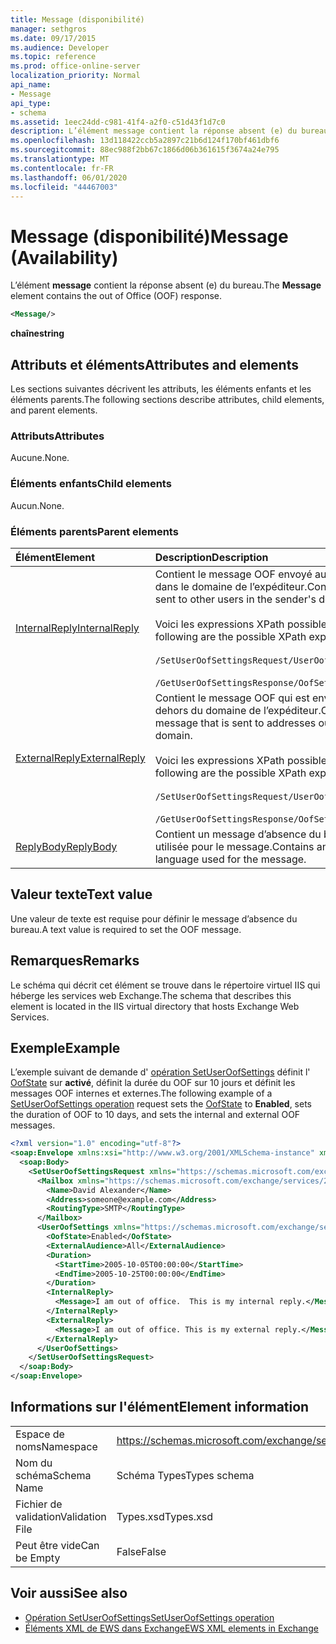 ```yaml
---
title: Message (disponibilité)
manager: sethgros
ms.date: 09/17/2015
ms.audience: Developer
ms.topic: reference
ms.prod: office-online-server
localization_priority: Normal
api_name:
- Message
api_type:
- schema
ms.assetid: 1eec24dd-c981-41f4-a2f0-c51d43f1d7c0
description: L’élément message contient la réponse absent (e) du bureau.
ms.openlocfilehash: 13d118422ccb5a2897c21b6d124f170bf461dbf6
ms.sourcegitcommit: 88ec988f2bb67c1866d06b361615f3674a24e795
ms.translationtype: MT
ms.contentlocale: fr-FR
ms.lasthandoff: 06/01/2020
ms.locfileid: "44467003"
---
```

# <a name="message-availability"></a><span data-ttu-id="1b0f1-103">Message (disponibilité)</span><span class="sxs-lookup"><span data-stu-id="1b0f1-103">Message (Availability)</span></span>

<span data-ttu-id="1b0f1-104">L’élément **message** contient la réponse absent (e) du bureau.</span><span class="sxs-lookup"><span data-stu-id="1b0f1-104">The **Message** element contains the out of Office (OOF) response.</span></span> 
  
```xml
<Message/> 
```

 <span data-ttu-id="1b0f1-105">**chaîne**</span><span class="sxs-lookup"><span data-stu-id="1b0f1-105">**string**</span></span>
## <a name="attributes-and-elements"></a><span data-ttu-id="1b0f1-106">Attributs et éléments</span><span class="sxs-lookup"><span data-stu-id="1b0f1-106">Attributes and elements</span></span>

<span data-ttu-id="1b0f1-107">Les sections suivantes décrivent les attributs, les éléments enfants et les éléments parents.</span><span class="sxs-lookup"><span data-stu-id="1b0f1-107">The following sections describe attributes, child elements, and parent elements.</span></span>
  
### <a name="attributes"></a><span data-ttu-id="1b0f1-108">Attributs</span><span class="sxs-lookup"><span data-stu-id="1b0f1-108">Attributes</span></span>

<span data-ttu-id="1b0f1-109">Aucune.</span><span class="sxs-lookup"><span data-stu-id="1b0f1-109">None.</span></span>
  
### <a name="child-elements"></a><span data-ttu-id="1b0f1-110">Éléments enfants</span><span class="sxs-lookup"><span data-stu-id="1b0f1-110">Child elements</span></span>

<span data-ttu-id="1b0f1-111">Aucun.</span><span class="sxs-lookup"><span data-stu-id="1b0f1-111">None.</span></span>
  
### <a name="parent-elements"></a><span data-ttu-id="1b0f1-112">Éléments parents</span><span class="sxs-lookup"><span data-stu-id="1b0f1-112">Parent elements</span></span>

|<span data-ttu-id="1b0f1-113">**Élément**</span><span class="sxs-lookup"><span data-stu-id="1b0f1-113">**Element**</span></span>|<span data-ttu-id="1b0f1-114">**Description**</span><span class="sxs-lookup"><span data-stu-id="1b0f1-114">**Description**</span></span>|
|:-----|:-----|
|[<span data-ttu-id="1b0f1-115">InternalReply</span><span class="sxs-lookup"><span data-stu-id="1b0f1-115">InternalReply</span></span>](internalreply.md) <br/> | <span data-ttu-id="1b0f1-116">Contient le message OOF envoyé aux autres utilisateurs dans le domaine de l’expéditeur.</span><span class="sxs-lookup"><span data-stu-id="1b0f1-116">Contains the OOF message sent to other users in the sender's domain.</span></span> <br/> <br/>  <span data-ttu-id="1b0f1-117">Voici les expressions XPath possibles pour cet élément :</span><span class="sxs-lookup"><span data-stu-id="1b0f1-117">The following are the possible XPath expressions to this element:</span></span> <br/> <br/>  `/SetUserOofSettingsRequest/UserOofSettings/InternalReply` <br/><br/>  `/GetUserOofSettingsResponse/OofSettings/InternalReply` <br/> |
|[<span data-ttu-id="1b0f1-118">ExternalReply</span><span class="sxs-lookup"><span data-stu-id="1b0f1-118">ExternalReply</span></span>](externalreply.md) <br/> | <span data-ttu-id="1b0f1-119">Contient le message OOF qui est envoyé aux adresses en dehors du domaine de l’expéditeur.</span><span class="sxs-lookup"><span data-stu-id="1b0f1-119">Contains the OOF message that is sent to addresses outside the sender's domain.</span></span>  <br/> <br/> <span data-ttu-id="1b0f1-120">Voici les expressions XPath possibles pour cet élément :</span><span class="sxs-lookup"><span data-stu-id="1b0f1-120">The following are the possible XPath expressions to this element:</span></span>  <br/><br/>  `/SetUserOofSettingsRequest/UserOofSettings/ExternalReply` <br/><br/>  `/GetUserOofSettingsResponse/OofSettings/ExternalReply` <br/> |
|[<span data-ttu-id="1b0f1-121">ReplyBody</span><span class="sxs-lookup"><span data-stu-id="1b0f1-121">ReplyBody</span></span>](replybody.md) <br/> |<span data-ttu-id="1b0f1-122">Contient un message d’absence du bureau et la langue utilisée pour le message.</span><span class="sxs-lookup"><span data-stu-id="1b0f1-122">Contains an OOF message and the language used for the message.</span></span>  <br/> |
   
## <a name="text-value"></a><span data-ttu-id="1b0f1-123">Valeur texte</span><span class="sxs-lookup"><span data-stu-id="1b0f1-123">Text value</span></span>

<span data-ttu-id="1b0f1-124">Une valeur de texte est requise pour définir le message d’absence du bureau.</span><span class="sxs-lookup"><span data-stu-id="1b0f1-124">A text value is required to set the OOF message.</span></span>
  
## <a name="remarks"></a><span data-ttu-id="1b0f1-125">Remarques</span><span class="sxs-lookup"><span data-stu-id="1b0f1-125">Remarks</span></span>

<span data-ttu-id="1b0f1-126">Le schéma qui décrit cet élément se trouve dans le répertoire virtuel IIS qui héberge les services web Exchange.</span><span class="sxs-lookup"><span data-stu-id="1b0f1-126">The schema that describes this element is located in the IIS virtual directory that hosts Exchange Web Services.</span></span>
  
## <a name="example"></a><span data-ttu-id="1b0f1-127">Exemple</span><span class="sxs-lookup"><span data-stu-id="1b0f1-127">Example</span></span>

<span data-ttu-id="1b0f1-128">L’exemple suivant de demande d' [opération SetUserOofSettings](setuseroofsettings-operation.md) définit l' [OofState](oofstate.md) sur **activé**, définit la durée du OOF sur 10 jours et définit les messages OOF internes et externes.</span><span class="sxs-lookup"><span data-stu-id="1b0f1-128">The following example of a [SetUserOofSettings operation](setuseroofsettings-operation.md) request sets the [OofState](oofstate.md) to **Enabled**, sets the duration of OOF to 10 days, and sets the internal and external OOF messages.</span></span>
  
```XML
<?xml version="1.0" encoding="utf-8"?>
<soap:Envelope xmlns:xsi="http://www.w3.org/2001/XMLSchema-instance" xmlns:xsd="http://www.w3.org/2001/XMLSchema" xmlns:soap="http://schemas.xmlsoap.org/soap/envelope/">
  <soap:Body>
    <SetUserOofSettingsRequest xmlns="https://schemas.microsoft.com/exchange/services/2006/messages">
      <Mailbox xmlns="https://schemas.microsoft.com/exchange/services/2006/types">
        <Name>David Alexander</Name>
        <Address>someone@example.com</Address>
        <RoutingType>SMTP</RoutingType>
      </Mailbox>
      <UserOofSettings xmlns="https://schemas.microsoft.com/exchange/services/2006/types">
        <OofState>Enabled</OofState>
        <ExternalAudience>All</ExternalAudience>
        <Duration>
          <StartTime>2005-10-05T00:00:00</StartTime>
          <EndTime>2005-10-25T00:00:00</EndTime>
        </Duration>
        <InternalReply>
          <Message>I am out of office.  This is my internal reply.</Message>
        </InternalReply>
        <ExternalReply>
          <Message>I am out of office. This is my external reply.</Message>
        </ExternalReply>
      </UserOofSettings>
    </SetUserOofSettingsRequest>
  </soap:Body>
</soap:Envelope>
```

## <a name="element-information"></a><span data-ttu-id="1b0f1-129">Informations sur l'élément</span><span class="sxs-lookup"><span data-stu-id="1b0f1-129">Element information</span></span>

|||
|:-----|:-----|
|<span data-ttu-id="1b0f1-130">Espace de noms</span><span class="sxs-lookup"><span data-stu-id="1b0f1-130">Namespace</span></span>  <br/> |https://schemas.microsoft.com/exchange/services/2006/types  <br/> |
|<span data-ttu-id="1b0f1-131">Nom du schéma</span><span class="sxs-lookup"><span data-stu-id="1b0f1-131">Schema Name</span></span>  <br/> |<span data-ttu-id="1b0f1-132">Schéma Types</span><span class="sxs-lookup"><span data-stu-id="1b0f1-132">Types schema</span></span>  <br/> |
|<span data-ttu-id="1b0f1-133">Fichier de validation</span><span class="sxs-lookup"><span data-stu-id="1b0f1-133">Validation File</span></span>  <br/> |<span data-ttu-id="1b0f1-134">Types.xsd</span><span class="sxs-lookup"><span data-stu-id="1b0f1-134">Types.xsd</span></span>  <br/> |
|<span data-ttu-id="1b0f1-135">Peut être vide</span><span class="sxs-lookup"><span data-stu-id="1b0f1-135">Can be Empty</span></span>  <br/> |<span data-ttu-id="1b0f1-136">False</span><span class="sxs-lookup"><span data-stu-id="1b0f1-136">False</span></span>  <br/> |
   
## <a name="see-also"></a><span data-ttu-id="1b0f1-137">Voir aussi</span><span class="sxs-lookup"><span data-stu-id="1b0f1-137">See also</span></span>

- [<span data-ttu-id="1b0f1-138">Opération SetUserOofSettings</span><span class="sxs-lookup"><span data-stu-id="1b0f1-138">SetUserOofSettings operation</span></span>](setuseroofsettings-operation.md)
- [<span data-ttu-id="1b0f1-139">Éléments XML de EWS dans Exchange</span><span class="sxs-lookup"><span data-stu-id="1b0f1-139">EWS XML elements in Exchange</span></span>](ews-xml-elements-in-exchange.md)

